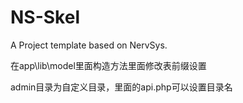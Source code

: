 # NS-Skel

A Project template based on NervSys.

在app\lib\model里面构造方法里面修改表前缀设置

admin目录为自定义目录，里面的api.php可以设置目录名


